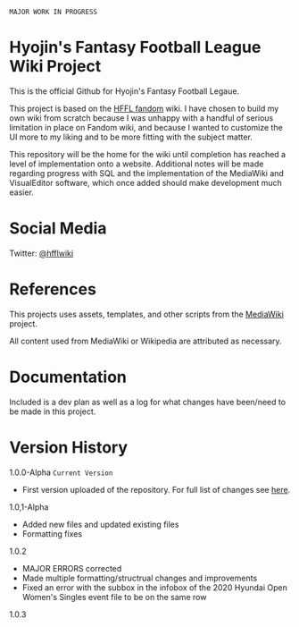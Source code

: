 `MAJOR WORK IN PROGRESS`
# Hyojin's Fantasy Football League Wiki Project
This is the official Github for Hyojin's Fantasy Football Legaue.

This project is based on the <a href="https://hffl.fandom.com">HFFL fandom</a> wiki. I have chosen to build my own wiki from scratch because I was unhappy with a handful of serious limitation in place on Fandom wiki, and because I wanted to customize the UI more to my liking and to be more fitting with the subject matter.

This repository will be the home for the wiki until completion has reached a level of implementation onto a website. Additional notes will be made regarding progress with SQL and the implementation of the MediaWiki and VisualEditor software, which once added should make development much easier.

# Social Media
Twitter: <a href="https://twitter.com/hfflwiki">@hfflwiki</a>

# References
This projects uses assets, templates, and other scripts from the <a href="https://www.mediawiki.org/wiki/MediaWiki">MediaWiki</a> project.

All content used from MediaWiki or Wikipedia are attributed as necessary.

# Documentation
Included is a dev plan as well as a log for what changes have been/need to be made in this project.

# Version History
1.0.0-Alpha `Current Version`

  * First version uploaded of the repository. For full list of changes see <a href="https://github.com/pyrocatnip/HFFL/releases/tag/1.0.0-alpha">here</a>.

1.0,1-Alpha

  * Added new files and updated existing files
  * Formatting fixes

1.0.2

  * MAJOR ERRORS corrected
  * Made multiple formatting/structrual changes and improvements
  * Fixed an error with the subbox in the infobox of the 2020 Hyundai Open Women's Singles event file to be on the same row

1.0.3
